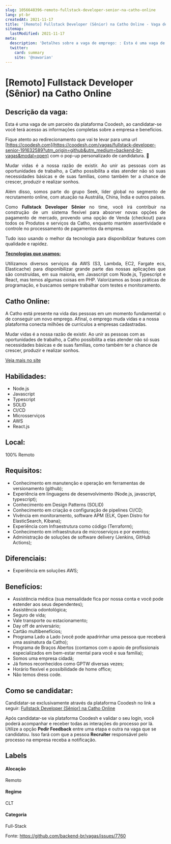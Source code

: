 ```yaml
---
slug: 1056648396-remoto-fullstack-developer-senior-na-catho-online
lang: pt-br
createdAt: 2021-11-17
title: '[Remoto] Fullstack Developer (Sênior) na Catho Online - Vaga de Emprego'
sitemap:
  lastModified: 2021-11-17
meta:
  description: 'Detalhes sobre a vaga de emprego: : Esta é uma vaga de um parceiro da plataforma Coodesh, ao candidatar-se você terá acesso as informações completas sobre a empresa e benefícios.  Fique atento ao redirecionamento que vai te levar para uma url [https://coodesh.com](https://coodesh.com/vagas/fullstack-developer-senior-191632589?utm_origin=github&utm_medium=backend-br-vagas&modal=open) com o pop-up personalizado de candidatura. 👋 <p style="text-align:justify;"><span style="font-size: 14px;">Mudar vidas é a nossa razão de existir. Ao unir as pessoas com as oportunidades de trabalho, a Catho possibilita a elas atender não só suas necessidades básicas e de suas famílias, como também ter a chance de crescer, produzir e realizar sonhos. </span></p> <p style="text-align:justify;"><span style="font-size: 14px;">Além disso, somos parte do grupo Seek, líder global no segmento de recrutamento online, com atuação na Austrália, China, Índia e outros países. </span></p> <p style="text-align:justify;"><span style="font-size: 14px;">Como <strong>Fullstack Developer Sênior </strong>no time, você irá contribuir na construção de um sistema flexível para absorver novas opções de pagamento de mercado, provendo uma opção de Venda (checkout) para todos os Produtos e serviços da Catho, enquanto mantém assertividade e controle no processamento de pagamentos da empresa.</span></p> <p style="text-align:justify;"><span style="font-size: 14px;">Tudo isso usando o melhor da tecnologia para disponibilizar features com qualidade e rapidez. </span></p> <p style="text-align:justify;"><span style="font-size: 14px;"><strong><ins>Tecnologias que usamos:</ins></strong></span></p> <p style="text-align:justify;"><span style="font-size: 14px;">Utilizamos diversos serviços da AWS (S3, Lambda, EC2, Fargate ecs, Elasticache) para disponibilizar grande parte das nossas aplicações que são construídas, em sua maioria, em Javascript com Node.js, Typescript e React, mas temos algumas coisas em PHP. Valorizamos as boas práticas de programação, e buscamos sempre trabalhar com testes e monitoramento.</span></p>'
  twitter:
    card: summary
    site: '@nawarian'
---
```


# [Remoto] Fullstack Developer (Sênior) na Catho Online

## Descrição da vaga: 
Esta é uma vaga de um parceiro da plataforma Coodesh, ao candidatar-se você terá acesso as informações completas sobre a empresa e benefícios.


Fique atento ao redirecionamento que vai te levar para uma url [https://coodesh.com](https://coodesh.com/vagas/fullstack-developer-senior-191632589?utm_origin=github&utm_medium=backend-br-vagas&modal=open) com o pop-up personalizado de candidatura. 👋
<p style="text-align:justify;"><span style="font-size: 14px;">Mudar vidas é a nossa razão de existir. Ao unir as pessoas com as oportunidades de trabalho, a Catho possibilita a elas atender não só suas necessidades básicas e de suas famílias, como também ter a chance de crescer, produzir e realizar sonhos.  </span></p>
<p style="text-align:justify;"><span style="font-size: 14px;">Além disso, somos parte do grupo Seek, líder global no segmento de recrutamento online, com atuação na Austrália, China, Índia e outros países. </span></p>
<p style="text-align:justify;"><span style="font-size: 14px;">Como <strong>Fullstack Developer Sênior </strong>no time, você irá contribuir na construção de um sistema flexível para absorver novas opções de pagamento de mercado, provendo uma opção de Venda (checkout) para todos os Produtos e serviços da Catho, enquanto mantém assertividade e controle no processamento de pagamentos da empresa.</span></p>
<p style="text-align:justify;"><span style="font-size: 14px;">Tudo isso usando o melhor da tecnologia para disponibilizar features com qualidade e rapidez. </span></p>
<p style="text-align:justify;"><span style="font-size: 14px;"><strong><ins>Tecnologias que usamos:</ins></strong></span></p>
<p style="text-align:justify;"><span style="font-size: 14px;">Utilizamos diversos serviços da  AWS (S3, Lambda, EC2, Fargate ecs, Elasticache)  para disponibilizar grande parte das nossas aplicações que são construídas, em sua maioria, em Javascript com Node.js, Typescript e React, mas temos algumas coisas em PHP.  Valorizamos as boas práticas de programação, e buscamos sempre trabalhar com testes e monitoramento.</span></p>

## Catho Online: 
 <p>A Catho está presente na vida das pessoas em um momento fundamental: o de conseguir um novo emprego. Afinal, o emprego muda vidas e a nossa plataforma conecta milhões de currículos a empresas cadastradas.&nbsp;</p>
<p>Mudar vidas é a nossa razão de existir. Ao unir as pessoas com as oportunidades de trabalho, a Catho possibilita a elas atender não só suas necessidades básicas e de suas famílias, como também ter a chance de crescer, produzir e realizar sonhos.&nbsp;</p><a href='https://coodesh.com/empresas/catho-online'>Veja mais no site</a>

 ## Habilidades: 
 - Node.js 
- Javascript 
- Typescript 
- SOLID 
- CI/CD 
- Microsserviços 
- AWS 
- React.js
## Local: 
 100% Remoto
## Requisitos: 
 - Conhecimento em manutenção e operação em ferramentas de versionamento (github); 
- Experiência em linguagens de desenvolvimento (Node.js, javascript, typescript); 
-  Conhecimento em Design Patterns (SOLID) 
- Conhecimento em criação e configuração de pipelines CI/CD; 
- Vivência em monitoramento, software APM (ELK, Open Distro for ElasticSearch, Kibana); 
- Experiência com Infraestrutura como código (Terraform); 
- Conhecimento em infraestrutura de microserviços e por eventos; 
- Administração de soluções de software delivery (Jenkins, GitHub Actions);
## Diferenciais: 
 - Experiência em soluções AWS;
## Benefícios: 
 - Assistência médica (sua mensalidade fica por nossa conta e você pode estender aos seus dependentes); 
- Assistência odontológica; 
- Seguro de vida; 
- Vale transporte ou estacionamento; 
- Day off de aniversário; 
- Cartão multibenefícios; 
- Programa Lado a Lado (você pode apadrinhar uma pessoa que receberá uma assinatura da Catho); 
- Programa de Braços Abertos (contamos com o apoio de profissionais especializados em bem-estar mental para você e sua família); 
- Somos uma empresa cidadã; 
- Já fomos reconhecidos como GPTW diversas vezes; 
- Horário flexível e possibilidade de home office; 
- Não temos dress code.
## Como se candidatar:
Candidatar-se exclusivamente através da plataforma Coodesh no link a seguir: [Fullstack Developer (Sênior) na Catho Online](https://coodesh.com/vagas/fullstack-developer-senior-191632589?utm_origin=github&utm_medium=backend-br-vagas&modal=open)


Após candidatar-se via plataforma Coodesh e validar o seu login, você poderá acompanhar e receber todas as interações do processo por lá. Utilize a opção **Pedir Feedback** entre uma etapa e outra na vaga que se candidatou. Isso fará com que a pessoa **Recruiter** responsável pelo processo na empresa receba a notificação.
## Labels
#### Alocação
Remoto
#### Regime
CLT
#### Categoria
Full-Stack

Fonte: https://github.com/backend-br/vagas/issues/7760